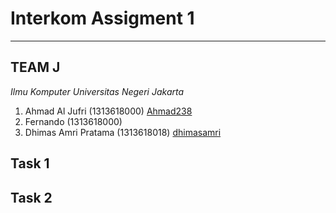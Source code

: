 # Interkom Assigment 1
- - - -

## TEAM J ##

*Ilmu Komputer Universitas Negeri Jakarta*

  1. Ahmad Al Jufri (1313618000) [Ahmad238](https://github.com/Ahmad238)
  2. Fernando (1313618000)
  3. Dhimas Amri Pratama (1313618018) [dhimasamri](https://github.com/dhimasamri)

## Task 1 ##

## Task 2 ##

